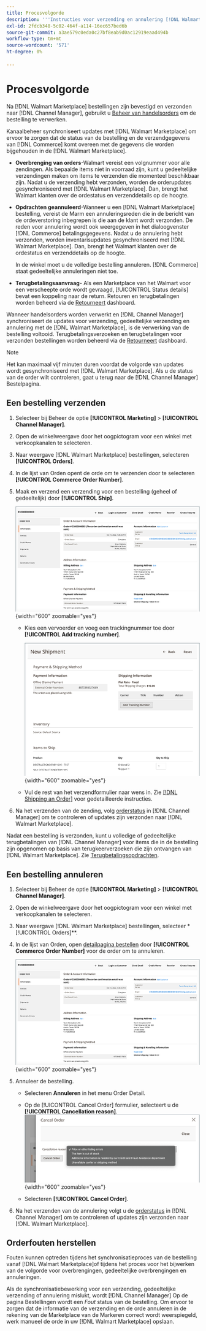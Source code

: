 ```yaml
---
title: Procesvolgorde
description: '''Instructies voor verzending en annulering [!DNL Walmart Marketplace] bestellingen van Adobe Commerce en Magento Open Source. "'
exl-id: 2fdcb348-5c02-464f-a114-16ec657bed6b
source-git-commit: a3ae579c0eda0c27bf8eab9d0ac12919eaad494b
workflow-type: tm+mt
source-wordcount: '571'
ht-degree: 0%

---
```


# Procesvolgorde

Na [!DNL Walmart Marketplace] bestellingen zijn bevestigd en verzonden naar [!DNL Channel Manager], gebruikt u [Beheer van handelsorders](https://experienceleague.adobe.com/docs/commerce-admin/stores-sales/order-management/orders/orders.html#orders-workspace) om de bestelling te verwerken.

Kanaalbeheer synchroniseert updates met [!DNL Walmart Marketplace] om ervoor te zorgen dat de status van de bestelling en de verzendgegevens van [!DNL Commerce] komt overeen met de gegevens die worden bijgehouden in de [!DNL Walmart Marketplace].

* **Overbrenging van orders**-Walmart vereist een volgnummer voor alle zendingen. Als bepaalde items niet in voorraad zijn, kunt u gedeeltelijke verzendingen maken om items te verzenden die momenteel beschikbaar zijn. Nadat u de verzending hebt verzonden, worden de orderupdates gesynchroniseerd met [!DNL Walmart Marketplace]. Dan, brengt het Walmart klanten over de ordestatus en verzenddetails op de hoogte.

* **Opdrachten geannuleerd**-Wanneer u een [!DNL Walmart Marketplace] bestelling, vereist de Marm een annuleringsreden die in de bericht van de ordeverstoring inbegrepen is die aan de klant wordt verzonden. De reden voor annulering wordt ook weergegeven in het dialoogvenster [!DNL Commerce] betalingsgegevens. Nadat u de annulering hebt verzonden, worden inventarisupdates gesynchroniseerd met [!DNL Walmart Marketplace]. Dan, brengt het Walmart klanten over de ordestatus en verzenddetails op de hoogte.

   In de winkel moet u de volledige bestelling annuleren. [!DNL Commerce] staat gedeeltelijke annuleringen niet toe.

* **Terugbetalingsaanvraag**- Als een Marketplace van het Walmart voor een verscheepte orde wordt gevraagd, [!UICONTROL Status details] bevat een koppeling naar de return. Retouren en terugbetalingen worden beheerd via de [Retourneert](return-refund-orders.md) dashboard.

Wanneer handelsorders worden verwerkt en [!DNL Channel Manager] synchroniseert de updates voor verzending, gedeeltelijke verzending en annulering met de [!DNL Walmart Marketplace], is de verwerking van de bestelling voltooid. Terugbetalingsverzoeken en terugbetalingen voor verzonden bestellingen worden beheerd via de [Retourneert](return-refund-orders.md) dashboard.

>[!NOTE]
>
> Het kan maximaal vijf minuten duren voordat de volgorde van updates wordt gesynchroniseerd met [!DNL Walmart Marketplace]. Als u de status van de order wilt controleren, gaat u terug naar de [!DNL Channel Manager] Bestelpagina.

## Een bestelling verzenden

1. Selecteer bij Beheer de optie **[!UICONTROL Marketing]** > **[!UICONTROL Channel Manager]**.

1. Open de winkelweergave door het oogpictogram voor een winkel met verkoopkanalen te selecteren.

1. Naar weergave [!DNL Walmart Marketplace] bestellingen, selecteren **[!UICONTROL Orders]**.

1. In de lijst van Orden opent de orde om te verzenden door te selecteren **[!UICONTROL Commerce Order Number]**.

1. Maak en verzend een verzending voor een bestelling (geheel of gedeeltelijk) door **[!UICONTROL Ship]**.

   ![Gedetailleerde weergave voor handelsorders voor een [!DNL Walmart Marketplace] bestellen](assets/order-detail-with-external-order-id.png){width="600" zoomable="yes"}

   * Kies een vervoerder en voeg een trackingnummer toe door **[!UICONTROL Add tracking number]**.

      ![Gedetailleerde weergave voor handelsorders voor een [!DNL Walmart Marketplace] bestellen](assets/order-shipment-add-tracking-number.png){width="600" zoomable="yes"}

   * Vul de rest van het verzendformulier naar wens in. Zie [[!DNL Shipping an Order]](https://experienceleague.adobe.com/docs/commerce-admin/stores-sales/order-management/orders/order-ship.html) voor gedetailleerde instructies.

1. Na het verzenden van de zending, volg [orderstatus](manage-orders.md#about-order-status) in [!DNL Channel Manager] om te controleren of updates zijn verzonden naar [!DNL Walmart Marketplace].

Nadat een bestelling is verzonden, kunt u volledige of gedeeltelijke terugbetalingen van [!DNL Channel Manager] voor items die in de bestelling zijn opgenomen op basis van terugkeerverzoeken die zijn ontvangen van [!DNL Walmart Marketplace]. Zie [Terugbetalingsopdrachten](return-refund-orders.md).

## Een bestelling annuleren

1. Selecteer bij Beheer de optie **[!UICONTROL Marketing]** > **[!UICONTROL Channel Manager]**.

1. Open de winkelweergave door het oogpictogram voor een winkel met verkoopkanalen te selecteren.

1. Naar weergave [!DNL Walmart Marketplace] bestellingen, selecteer *[!UICONTROL Orders]**.

1. In de lijst van Orden, open [detailpagina bestellen](manage-orders.md#view-order-detail) door **[!UICONTROL Commerce Order Number]** voor de order om te annuleren.

   ![Gedetailleerde weergave voor handelsorders voor een[!DNL Walmart Marketplace]bestellen](assets/order-detail-with-external-order-id.png){width="600" zoomable="yes"}

1. Annuleer de bestelling.

   * Selecteren **Annuleren** in het menu Order Detail.

   * Op de [!UICONTROL Cancel Order] formulier, selecteert u de **[!UICONTROL Cancellation reason]**.
   ![Gedetailleerde weergave voor handelsorders voor een [!DNL Walmart Marketplace] bestellen](assets/cancel-order-reason-selector.png){width="600" zoomable="yes"}

   * Selecteren **[!UICONTROL Cancel Order]**.


1. Na het verzenden van de annulering volgt u de [orderstatus](manage-orders.md#about-order-status) in [!DNL Channel Manager] om te controleren of updates zijn verzonden naar [!DNL Walmart Marketplace].

## Orderfouten herstellen

Fouten kunnen optreden tijdens het synchronisatieproces van de bestelling vanaf [!DNL Walmart Marketplace]of tijdens het proces voor het bijwerken van de volgorde voor overbrengingen, gedeeltelijke overbrengingen en annuleringen.

Als de synchronisatiebewerking voor een verzending, gedeeltelijke verzending of annulering mislukt, wordt [!DNL Channel Manager] Op de pagina Bestellingen wordt een _Fout_ status van de bestelling. Om ervoor te zorgen dat de informatie van de verzending en de orde annuleren in de rekening van de Marketplace van de Markeren correct wordt weerspiegeld, werk manueel de orde in uw [!DNL Walmart Marketplace] opslaan.



